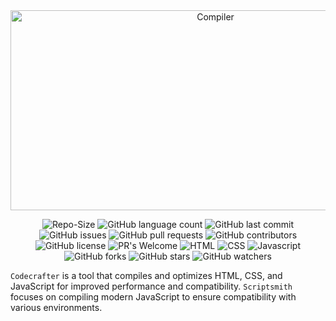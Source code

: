 <div align="center">
<div>
      <img src="https://socialify.git.ci/deepanshu414/Compiler/image?forks=1&issues=1&name=1&pattern=Floating%20Cogs&pulls=1&stargazers=1&theme=Auto" alt="Compiler" width="640" height="320" />
   </div>
   <div>
   
   ![Repo-Size](https://img.shields.io/github/repo-size/deepanshu414/Compiler)
   ![GitHub language count](https://img.shields.io/github/languages/count/deepanshu414/Compiler)
   ![GitHub last commit](https://img.shields.io/github/last-commit/deepanshu414/Compiler)
   ![GitHub issues](https://img.shields.io/github/issues/deepanshu414/Compiler)
   ![GitHub pull requests](https://img.shields.io/github/issues-pr/deepanshu414/Compiler)
   ![GitHub contributors](https://img.shields.io/github/contributors/deepanshu414/Compiler)
   ![GitHub license](https://img.shields.io/github/license/deepanshu414/Compiler)
   ![PR's Welcome](https://img.shields.io/badge/PRs-welcome-brightgreen.svg?style=flat-square%29%5D%28http%3A%2F%2Fmakeapullrequest.com%29)
  ![HTML](https://img.shields.io/badge/HTML-e34c26?style=flat&logo=html5&logoColor=white)
  ![CSS](https://img.shields.io/badge/CSS-563d7c?&style=flat&logo=css3&logoColor=white)
   ![Javascript](https://img.shields.io/badge/JavaScript-323330?style=flat&logo=javascript&logoColor=F7DF1E)
      ![GitHub forks](https://img.shields.io/github/forks/deepanshu414/Compiler)
   ![GitHub stars](https://img.shields.io/github/stars/deepanshu414/Compiler)
   ![GitHub watchers](https://img.shields.io/github/watchers/deepanshu414/Compiler)
   </div>
</div>

`Codecrafter` is a tool that compiles and optimizes HTML, CSS, and JavaScript for improved performance and compatibility. `Scriptsmith` focuses on compiling modern JavaScript to ensure compatibility with various environments.

